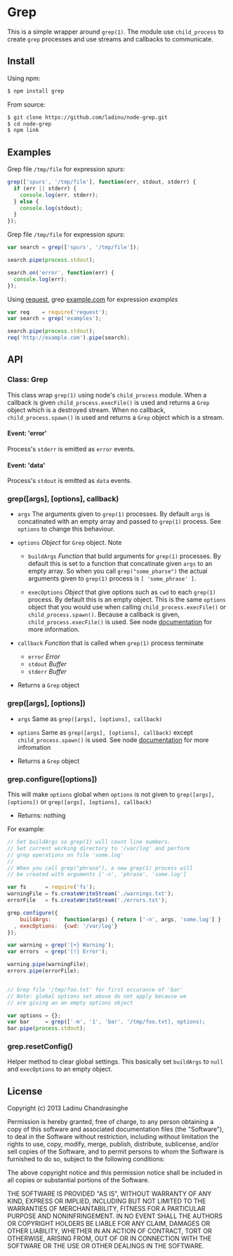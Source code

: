 [1]: http://example.com
[2]: https://github.com/mikeal/request
[3]: http://nodejs.org/api/child_process.html#child_process_child_process_spawn_command_args_options
[4]: http://nodejs.org/api/child_process.html#child_process_child_process_execfile_file_args_options_callback
# Grep

This is a simple wrapper around `grep(1)`. The module use `child_process` to create
`grep` processes and use streams and callbacks to communicate.

## Install
Using npm:
```sh
$ npm install grep
```
From source:
```sh
$ git clone https://github.com/ladinu/node-grep.git
$ cd node-grep
$ npm link
```

## Examples

Grep file `/tmp/file` for expression *spurs*:
```javascript
grep(['spurs', '/tmp/file'], function(err, stdout, stderr) {
  if (err || stderr) {
    console.log(err, stderr);
  } else {
    console.log(stdout);
  }
});
```

Grep file `/tmp/file` for expression *spurs*:
```javascript
var search = grep(['spurs', '/tmp/file']);

search.pipe(process.stdout);

search.on('error', function(err) {
  console.log(err);
});
```

Using [request][2], grep [example.com][1] for expression *examples*
```javascript
var req    = require('request');
var search = grep('examples');

search.pipe(process.stdout);
req('http://example.com').pipe(search);
```

## API

### Class: Grep

This class wrap `grep(1)` using node's `child_process` module. When a callback is given
`child_process.execFile()` is used and returns a `Grep` object which is a destroyed stream.
When no callback, `child_process.spawn()` is used and returns a `Grep` object which is a
stream.


#### Event: 'error'

Process's `stderr` is emitted as `error` events.

#### Event: 'data'

Process's `stdout` is emitted as `data` events.

### grep([args], [options], callback)
 
  * `args` The arguments given to `grep(1)` processes. By default `args` is concatinated
    with an empty array and passed to `grep(1)` process. See `options` to change this
    behaviour.
  
  * `options` *Object* for `Grep` object. Note 

    * `buildArgs` *Function* that build arguments for `grep(1)` processes. By default this is
      set to a function that concatinate given `args` to an empty array.  So when you call 
      `grep("some_pharse")` the actual arguments given to `grep(1)` process is 
      `[ 'some_phrase' ]`.

    * `execOptions` *Object* that give options such as `cwd` to each `grep(1)` process. By
      default this is an empty object. This is the same `options` object that you would use
      when calling `child_process.execFile()` or `child_process.spawn()`. Because a callback
      is given, `child_process.execFile()` is used. See node [documentation][4] for more 
      information.


  * `callback` *Function* that is called when `grep(1)` process terminate
    * `error` *Error*
    * `stdout` *Buffer*
    * `stderr` *Buffer*

  * Returns a `Grep` object

### grep([args], [options])

  * `args` Same as `grep([args], [options], callback)`

  * `options` Same as `grep([args], [options], callback)` except `child_process.spawn()`
    is used. See node [documentation][3] for more infromation

  * Returns a `Grep` object



### grep.configure([options])

This will make `options` global when `options` is not given to `grep([args], [options])`
or `grep([args], [options], callback)`

  * Returns: nothing

For example:
```javascript
// Set buildArgs so grep(1) will count line numbers.
// Set current working directory to '/var/log' and perform
// grep operations on file 'some.log'
//
// When you call grep("phrase"), a new grep(1) process will
// be created with arguments ['-n', 'phrase', 'some.log']

var fs      = require('fs');
warningFile = fs.createWriteStream('./warnings.txt');
errorFile   = fs.createWriteStream('./errors.txt');

grep.configure({
    buildArgs:    function(args) { return ['-n', args, 'some.log'] }
  , execOptions:  {cwd: '/var/log'}
});

var warning = grep('[+} Warning');
var errors  = grep('[!] Error');

warning.pipe(warningFile);
errors.pipe(errorFile);


// Grep file '/tmp/foo.txt' for first occurance of 'bar'
// Note: global options set above do not apply because we 
// are giving an an empty options object

var options = {};
var bar     = grep(['-m', '1', 'bar', '/tmp/foo.txt], options);
bar.pipe(process.stdout);
```

### grep.resetConfig()

Helper method to clear global settings. This basically set `buildArgs` to `null` and
`execOptions` to an empty object.


## License

Copyright (c) 2013 Ladinu Chandrasinghe

Permission is hereby granted, free of charge, to any person obtaining a copy of this
software and associated documentation files (the "Software"), to deal in the Software
without restriction, including without limitation the rights to use, copy, modify,
merge, publish, distribute, sublicense, and/or sell copies of the Software, and to
permit persons to whom the Software is furnished to do so, subject to the following
conditions:

The above copyright notice and this permission notice shall be included in all copies
or substantial portions of the Software.

THE SOFTWARE IS PROVIDED "AS IS", WITHOUT WARRANTY OF ANY KIND, EXPRESS OR IMPLIED,
INCLUDING BUT NOT LIMITED TO THE WARRANTIES OF MERCHANTABILITY, FITNESS FOR A
PARTICULAR PURPOSE AND NONINFRINGEMENT. IN NO EVENT SHALL THE AUTHORS OR COPYRIGHT
HOLDERS BE LIABLE FOR ANY CLAIM, DAMAGES OR OTHER LIABILITY, WHETHER IN AN ACTION OF
CONTRACT, TORT OR OTHERWISE, ARISING FROM, OUT OF OR IN CONNECTION WITH THE SOFTWARE OR
THE USE OR OTHER DEALINGS IN THE SOFTWARE.
